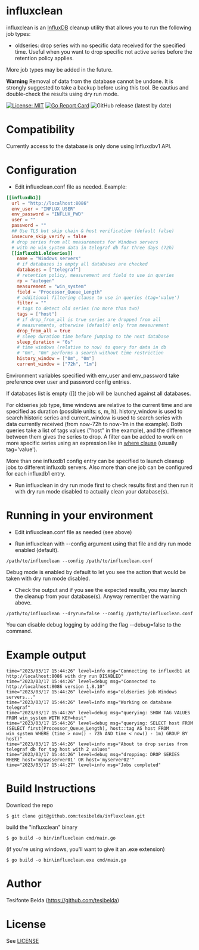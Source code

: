 # influxclean

influxclean is an [InfluxDB](https://github.com/influxdata/influxdb) cleanup utility that allows you to run the following job types:

* oldseries: drop series with no specific data received for the specified time. Useful when you want to drop specific not active series before the retention policy applies.

More job types may be added in the future.

**Warning**
Removal of data from the database cannot be undone. It is strongly suggested to take a backup before using this tool. Be cautius and double-check the results using dry run mode.

[![License: MIT](https://img.shields.io/badge/License-MIT-yellow.svg)](https://github.com/tesibelda/influxclean/blob/main/LICENSE)
[![Go Report Card](https://goreportcard.com/badge/github.com/tesibelda/influxclean)](https://goreportcard.com/report/github.com/tesibelda/influxclean)
![GitHub release (latest by date)](https://img.shields.io/github/v/release/tesibelda/influxclean?display_name=release)

# Compatibility

Currently access to the database is only done using Influxdbv1 API. 

# Configuration

* Edit influxclean.conf file as needed. Example:

```toml
[[influxdb1]]
  url = "http://localhost:8086"
  env_user = "INFLUX_USER"
  env_password = "INFLUX_PWD"
  user = ""
  password = ""
  ## Use TLS but skip chain & host verification (default false)
  insecure_skip_verify = false
  # drop series from all measurements for Windows servers
  # with no win_system data in telegraf db for three days (72h)
  [[influxdb1.oldseries]]
    name = "Windows servers"
    # if databases is empty all databases are checked
    databases = ["telegraf"]
    # retention policy, measurement and field to use in queries
    rp = "autogen"
    measurement = "win_system"
    field = "Processor_Queue_Length"
    # additional filtering clause to use in queries (tag='value')
    filter = ""
    # tags to detect old series (no more than two)
    tags = ["host"]
    # if drop_from_all is true series are dropped from all
    # measurements, otherwise (default) only from measurement
    drop_from_all = true
    # sleep duration time before jumping to the next database
    sleep_duration = "0s"
    # time windows (relative to now) to query for data in db
    # "0m", "0m" performs a search without time restriction
    history_window = ["0m", "0m"]
    current_window = ["72h", "1m"]
```

Environment variables specified with env_user and env_password take preference over user and password config entries.

If databases list is empty (\[]) the job will be launched against all databases.

For oldseries job type, time windows are relative to the current time and are specified as duration (possible units: s, m, h). history_window is used to search historic series and current_window is used to search series with data currently received (from now-72h to now-1m in the example). Both queries take a list of tags values ("host" in the example), and the difference between them gives the series to drop. A filter can be added to work on more specific series using an expression like in [where clause](https://docs.influxdata.com/influxdb/v1.8/query_language/explore-schema/#show-tag-values) (usually tag='value').

More than one influxdb1 config entry can be specified to launch cleanup jobs to different influxdb servers. Also more than one job can be configured for each influxdb1 entry.

* Run influxclean in dry run mode first to check results first and then run it with dry run mode disabled to actually clean your database(s).

# Running in your environment

* Edit influxclean.conf file as needed (see above)

* Run influxclean with --config argument using that file and dry run mode enabled (default).
```
/path/to/influxclean --config /path/to/influxclean.conf
```
Debug mode is enabled by default to let you see the action that would be taken with dry run mode disabled.

* Check the output and if you see the expected results, you may launch the cleanup from your database(s). Anyway remember the warning above.
```
/path/to/influxclean --dryrun=false --config /path/to/influxclean.conf
```

You can disable debug logging by adding the flag --debug=false to the command.

# Example output

```plain
time="2023/03/17 15:44:26" level=info msg="Connecting to influxdb1 at http://localhost:8086 with dry run DISABLED"
time="2023/03/17 15:44:26" level=debug msg="Connected to http://localhost:8086 version 1.8.10"
time="2023/03/17 15:44:26" level=info msg="oldseries job Windows servers..."
time="2023/03/17 15:44:26" level=info msg="Working on database telegraf"
time="2023/03/17 15:44:26" level=debug msg="querying: SHOW TAG VALUES FROM win_system WITH KEY=host"
time="2023/03/17 15:44:26" level=debug msg="querying: SELECT host FROM (SELECT first(Processor_Queue_Length), host::tag AS host FROM win_system WHERE (time > now() - 72h AND time < now() - 1m) GROUP BY host)"
time="2023/03/17 15:44:26" level=info msg="About to drop series from telegraf db for tag host with 2 values"
time="2023/03/17 15:44:26" level=debug msg="dropping: DROP SERIES WHERE host='myawsserver01' OR host='myserver02'"
time="2023/03/17 15:44:27" level=info msg="Jobs completed"
```

# Build Instructions

Download the repo

    $ git clone git@github.com:tesibelda/influxclean.git

build the "influxclean" binary

    $ go build -o bin/influxclean cmd/main.go
    
 (if you're using windows, you'll want to give it an .exe extension)
 
    $ go build -o bin\influxclean.exe cmd/main.go

# Author

Tesifonte Belda (https://github.com/tesibelda)

# License

See [LICENSE](https://github.com/tesibelda/influxclean/blob/master/LICENSE)
